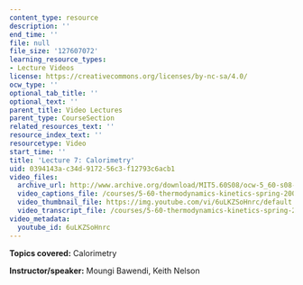 ```yaml
---
content_type: resource
description: ''
end_time: ''
file: null
file_size: '127607072'
learning_resource_types:
- Lecture Videos
license: https://creativecommons.org/licenses/by-nc-sa/4.0/
ocw_type: ''
optional_tab_title: ''
optional_text: ''
parent_title: Video Lectures
parent_type: CourseSection
related_resources_text: ''
resource_index_text: ''
resourcetype: Video
start_time: ''
title: 'Lecture 7: Calorimetry'
uid: 0394143a-c34d-9172-56c3-f12793c6acb1
video_files:
  archive_url: http://www.archive.org/download/MIT5.60S08/ocw-5_60-s08-lec07_300k.mp4
  video_captions_file: /courses/5-60-thermodynamics-kinetics-spring-2008/fb39f425e7465463ace795d6cf0faf34_6uLKZSoHnrc.vtt
  video_thumbnail_file: https://img.youtube.com/vi/6uLKZSoHnrc/default.jpg
  video_transcript_file: /courses/5-60-thermodynamics-kinetics-spring-2008/d77993520407a33003faf4748b78c158_6uLKZSoHnrc.pdf
video_metadata:
  youtube_id: 6uLKZSoHnrc
---
```


**Topics covered:** Calorimetry

**Instructor/speaker:** Moungi Bawendi, Keith Nelson

